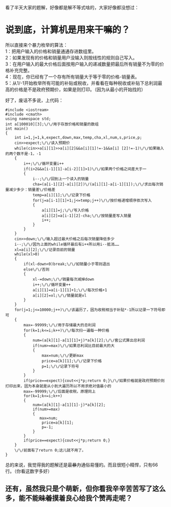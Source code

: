 看了半天大家的题解，好像都是解不等式啥的，大家好像都没想过：
# 说到底，计算机是用来干嘛的？
所以直接来个暴力枚举的算法：   
1：把用户输入的价格和销量通通存进数组里。   
2：如果发现有的价格和销量用户没输入则按线性的规则自己写入。  
3：在用户输入的最大价格后面按用户输入的递减数量把最后所有销量不为零的价格补充完整。   
4：现在，你已经有了一个存有所有销量大于等于零的价格-销量表。   
5：从1\/-1开始枚举所有可能的补贴或税收，并看看在每种税收或补贴下总利润最高的价格是不是政府预期价，如果是则打印。（因为从最小的开始找的）      

好了，废话不多说，上代码：  

    #include <iostream>
    #include <cmath>
    using namespace std;
    int a[100010][3];\/\/用于存放价格和销量的数组
    int main()
    {
	    int i=1,j=1,k,expect,down,max,temp,cha,xl,num,s,price,p;
	    cin>>expect;\/\/读入预期价
	    while(cin>>a[i][1]>>a[i][2]&&a[i][1]!=-1&&a[i] [2]!=-1)\/\/如果输入的两个数不是-1，-1
	    {
		    i++;\/\/循环变量i++
		    if(i>2&&a[i-1][1]-a[i-2][1]>1)\/\/如果两个价格之间差大于一
		    {
			    i--;\/\/回到上一个读入的销量
			    cha=(a[i-1][2]-a[i][2])\/(a[i][1]-a[i-1][1]);\/\/求出每次销量减少多少：销量差\/价格差
			    temp=a[i][1];\/\/记录下价格
			    for(j=a[i-1][1]+1;j<=temp;j++)\/\/按价格递增顺序依次写入
			    {
			    	a[i][1]=j;\/\/写入价格
			    	a[i][2]=a[i-1][2]-cha;\/\/按销量差写入销量
			    	i++;
			    }
		    }
	    }
	    cin>>down;\/\/输入超过最大价格之后每次销量降低多少
	    i--;\/\/因为上面的while循环最后有i++所以用i--抵消……
	    xl=a[i][2];\/\/记录目前的销量
	    while(xl>0)
	    {
		    if(xl-down<0)break;\/\/如销量小于零则退出
		    else\/\/否则
		    {
		    	xl-=down;\/\/销量每次减掉down
		    	i++;\/\/循环变量++
		    	a[i][1]=a[i-1][1]+1;\/\/每次价格+1
		    	a[i][2]=xl;\/\/销量就是xl
		    }
	    }
	    for(j=1;j<=10000;j++)\/\/该遍历了，因为收税相当于补贴*-1所以记录一下符号即可
	    {
		    max=-99999;\/\/用于存储最大的总利润
		    for(k=1;k<=i;k++)\/\/每次扫一遍每一种价格
		    {
			    num=(a[k][1]-a[1][1]+j)*a[k][2];\/\/套公式算出总利润
			    if(num>=max)\/\/如果总利润比目前最大的大
			    {
			        max=num;\/\/更新max
				    price=a[k][1];\/\/记录下价格
				    p=1;\/\/记录下符号
			    }
		    }
		    if(price==expect){cout<<j*p;return 0;}\/\/如果价格就是政府预期价则打印出来，因为本身就是从小到大遍历所以不用求绝对值最小的
		    max=-99999;\/\/后面是收税，原理同上
		    for(k=1;k<=i;k++)
		    {
			    num=(a[k][1]-a[1][1]-j)*a[k][2];
			    if(num>=max)
			    {
			       max=num;
				    price=a[k][1];	
				    p=-1;
			    }
		    }
		    if(price==expect){cout<<j*p;return 0;}
	    }
        \/\/前面有了return 0;这儿就不用了。
    }

总的来说，我觉得我的题解还是最~~暴力~~通俗易懂的。而且很短小精悍，只有66行。（你看这数字多好）   
## 还有，虽然我只是个萌新，但你看我辛辛苦苦写了这么多，能不能~~昧着~~摸着良心给我个赞再走呢？